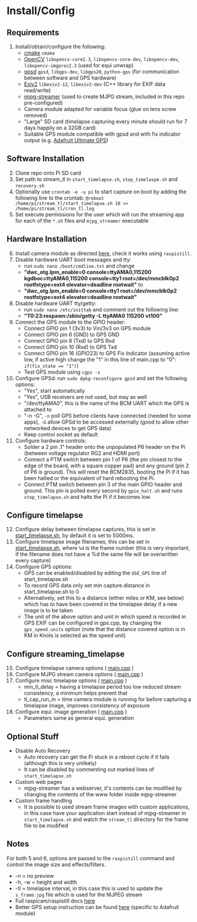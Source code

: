 Install/Config
==============

Requirements
------------

1.	Install/obtain/configure the following:
	-	[cmake](http://www.cmake.org) ```cmake```
	-	[OpenCV](http://opencv.willowgarage.com) ```libopencv-core2.3```, ```libopencv-core-dev```, ```libopencv-dev```, ```libopencv-imgproc2.3``` (used for equi unwrap)
	-	[gpsd](http://www.catb.org/gpsd) ```gpsd```, ```libgps-dev```, ```libgps20```, ```python-gps``` (for communication between software and GPS hardware)
	-	[Exiv2](http://www.exiv2.org/index.html) ```libexiv2-12```, ```libexiv2-dev``` (C++ library for EXIF data read/write)
	-	[mjpg-streamer](http://sourceforge.net/projects/mjpg-streamer/) (used to create MJPG stream, included in this repo pre-configured)
	-	Camera module adapted for variable focus (glue on lens screw removed)
	-	"Large" SD card (timelapse capturing every minute should run for 7 days happily on a 32GB card)
	-	Suitable GPS module compatible with gpsd and with fix indicator output (e.g. [Adafruit Ultimate GPS](http://www.adafruit.com/products/746))

Software Installation
---------------------

2.  Clone repo onto Pi SD card
3.  Set path to stream_tl in ```start_timelapse.sh```, ```stop_timelaspe.sh``` and ```recovery.sh```
4.  Optionally use ```crontab -e -u pi``` to start capture on boot by adding the following line to the crontab: ```@reboot /home/pi/stream_tl/start_timelapse.sh 10 >> /home/pi/stream_tl/cron_tl.log```
5. Set execute permissions for the user which will run the streaming app for each of the ```*.sh``` files and ```mjpg_streamer``` executable

Hardware Installation
---------------------

6.	Install camera module as directed [here](http://www.raspberrypi.org/camera), check it works using ```raspistill```.
7.	Disable hardware UART boot messages and tty:
	-	run ```sudo nano /boot/cmdline.txt``` and change
	-	**"dwc_otg.lpm_enable=0 console=ttyAMA0,115200 kgdboc=ttyAMA0,115200 console=tty1 root=/dev/mmcblk0p2 rootfstype=ext4 elevator=deadline rootwait"** to
	-	**"dwc_otg.lpm_enable=0 console=tty1 root=/dev/mmcblk0p2 rootfstype=ext4 elevator=deadline rootwait"**
8.	Disable hardware UART tty/getty:
	-	run ```sudo nano /etc/inittab``` and comment out the following line:
	-	**"T0:23:respawn:/sbin/getty -L ttyAMA0 115200 vt100"**
9.	Connect the GPS module to the GPIO header:
	-	Connect GPIO pin 1 (3v3) to Vin/3v3 on GPS module
	-	Connect GPIO pin 6 (GND) to GPS GND
	-	Connect GPIO pin 8 (Txd) to GPS Rxd
	-	Connect GPIO pin 10 (Rxd) to GPS Txd
	-	Connect GPIO pin 16 (GPIO23) to GPS Fix Indicator (assuming active low, if active high change the "1" in this line of main.cpp to "0": ```if(fix_state == "1")```)
	-	Test GPS module using ```cgps -s```
10.	Configure GPSd: run ```sudo dpkg-reconfigure gpsd``` and set the following options:
	-	"Yes", start automatically
	-	"Yes", USB receivers are not used, but may as well
	-	"/dev/ttyAMA0", this is the name of the BCM UART which the GPS is attached to
	-	"-n -G", ```-n``` poll GPS before clients have connected (needed for some apps), ```-G``` allow GPSd to be accessed externally (good to allow other networked devices to get GPS data)
	-	Keep control socket as default
11.	Configure hardware controls:
	-	Solder a 2 pin .1" header onto the unpopulated P6 header on the Pi (between voltage regulator RG2 and HDMI port)
	-	Connect a PTM switch between pin 1 of P6 (the pin closest to the edge of the board, with a square copper pad) and any ground (pin 2 of P6 is ground). This will reset the BCM2835, booting the Pi if it has been halted or the equivalent of hard rebooting the Pi.
	-	Connect  PTM switch between pin 3 of the main GPIO header and ground. This pin is polled every second by ```gpio_halt.sh``` and runs ```stop_timelapse.sh``` and halts the Pi if it becomes low.

Configure timelapse
-------------------

12.  Configure delay between timelapse captures, this is set in [start_timelapse.sh](https://github.com/DanNixon/FP_StreamTimelapse/blob/master/stream_tl/start_timelapse.sh), by default it is set to 5000ms.
13.	Configure timelapse image filenames, this can be set in [start_timelapse.sh](https://github.com/DanNixon/FP_StreamTimelapse/blob/master/stream_tl/start_timelapse.sh), where ```%d``` is the frame number (this is very important, if the filename does not have a %d the same file will be overwritten every capture)
14.	Configure GPS options:
	-	GPS can be enabled/disabled by editing the ```USE_GPS``` line of start_timelapse.sh
	-	To record GPS data only set min capture distance in start_timelapse.sh to 0
	-	Alternatively, set this to a distance (either miles or KM, see below) which has to have been covered in the timelapse delay if a new image is to be taken
	-	The unit of the above option and unit in which speed is recorded in GPS EXIF can be configured in gps.cpp, by changing the ```gps_speed_units``` option (note that the distance covered option is in KM in Knots is selected as the speed unit)

Configure streaming_timelapse
-----------------------------

15.	Configure timelapse camera options ( [main.cpp](https://github.com/DanNixon/FP_StreamTimelapse/blob/master/stream_tl/streaming_timelapse/main.cpp) )
16.	Configure MJPG stream camera options ( [main.cpp](https://github.com/DanNixon/FP_StreamTimelapse/blob/master/stream_tl/streaming_timelapse/main.cpp) )
17.	Configure misc timelapse options ( [main.cpp](https://github.com/DanNixon/FP_StreamTimelapse/blob/master/stream_tl/streaming_timelapse/main.cpp) )
	-	min_tl_delay = having a timelapse period too low reduced stream consistency, a minimum helps prevent that
	-	tl_cap_run_in = time camera module is running for before capturing a timelapse image, improves consistency of exposure
18.	Configure equi. image generation ( [main.cpp](https://github.com/DanNixon/FP_StreamTimelapse/blob/master/stream_tl/streaming_timelapse/main.cpp) )
	-	Parameters same as general equi. generation

Optional Stuff
--------------

-	Disable Auto Recovery
	-	Auto recovery can get the Pi stuck in a reboot cycle if it fails (although this is very unlikely)
	- It can be disabled by commenting out marked lines of ```start_timelapse.sh```
- Custom web pages
	-	mjpg-streamer has a webserver, it's contents can be modified by changing the contents of the www folder inside mjpg-streamer
- Custom frame handling
	-	It is possible to used stream frame images with custom applications, in this case have your application start instead of mjpg-streamer in ```start_timelapse.sh``` and watch the ```stream_tl```	directory for the frame file to be modified

Notes
-----

For both 5 and 6, options are passed to the ```raspistill``` command and control the image size and effects/filters.

- -n = no preview
- -h, -w = height and width
- -tl = timelapse interval, in this case this is used to update the ```s_frame.jpg``` file which is used for the MJPEG stream
- Full raspicam/raspistill docs [here](https://github.com/raspberrypi/userland/blob/master/host_applications/linux/apps/raspicam/README.md)
- Better GPS setup instruction can be found [here](http://learn.adafruit.com/adafruit-ultimate-gps-on-the-raspberry-pi) (specific to Adafruit module)
